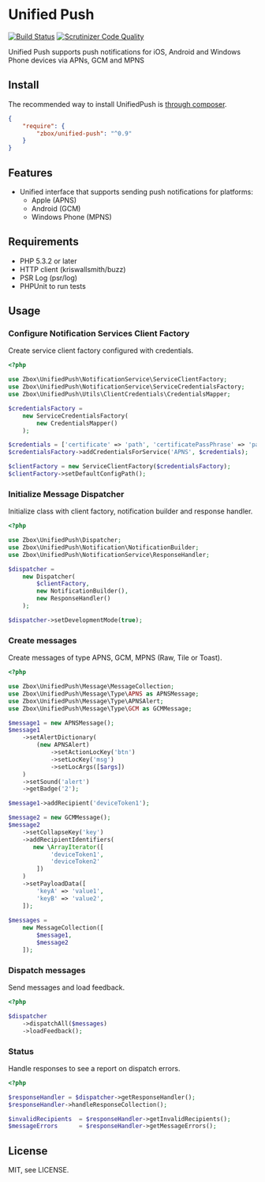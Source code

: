 Unified Push
========================
[![Build Status](https://travis-ci.org/zbox/UnifiedPush.svg?branch=master)](https://travis-ci.org/zbox/UnifiedPush)
[![Scrutinizer Code Quality](https://scrutinizer-ci.com/g/zbox/UnifiedPush/badges/quality-score.png?b=master)](https://scrutinizer-ci.com/g/zbox/UnifiedPush/?branch=master)

Unified Push supports push notifications for iOS, Android and Windows Phone devices via APNs, GCM and MPNS

## Install

The recommended way to install UnifiedPush is [through composer](http://getcomposer.org).

```JSON
{
    "require": {
	    "zbox/unified-push": "^0.9"
    }
}
```

## Features
 - Unified interface that supports sending push notifications for platforms:
   - Apple (APNS)
   - Android (GCM)
   - Windows Phone (MPNS)

## Requirements
* PHP 5.3.2 or later
* HTTP client (kriswallsmith/buzz)
* PSR Log (psr/log)
* PHPUnit to run tests

## Usage

### Configure Notification Services Client Factory

Create service client factory configured with credentials.

```php
<?php

use Zbox\UnifiedPush\NotificationService\ServiceClientFactory;
use Zbox\UnifiedPush\NotificationService\ServiceCredentialsFactory;
use Zbox\UnifiedPush\Utils\ClientCredentials\CredentialsMapper;

$credentialsFactory = 
    new ServiceCredentialsFactory(
        new CredentialsMapper()
    );

$credentials = ['certificate' => 'path', 'certificatePassPhrase' => 'pass'];
$credentialsFactory->addCredentialsForService('APNS', $credentials);

$clientFactory = new ServiceClientFactory($credentialsFactory);
$clientFactory->setDefaultConfigPath();
```

### Initialize Message Dispatcher

Initialize class with client factory, notification builder and response handler.

```php
<?php

use Zbox\UnifiedPush\Dispatcher;
use Zbox\UnifiedPush\Notification\NotificationBuilder;
use Zbox\UnifiedPush\NotificationService\ResponseHandler;

$dispatcher =
    new Dispatcher(
        $clientFactory,
        new NotificationBuilder(),
        new ResponseHandler()
    );

$dispatcher->setDevelopmentMode(true);
```

### Create messages

Create messages of type APNS, GCM, MPNS (Raw, Tile or Toast).

```php
<?php

use Zbox\UnifiedPush\Message\MessageCollection;
use Zbox\UnifiedPush\Message\Type\APNS as APNSMessage;
use Zbox\UnifiedPush\Message\Type\APNSAlert;
use Zbox\UnifiedPush\Message\Type\GCM as GCMMessage;

$message1 = new APNSMessage();
$message1
    ->setAlertDictionary(
        (new APNSAlert)
            ->setActionLocKey('btn')
            ->setLocKey('msg')
            ->setLocArgs([$args])
    )
	->setSound('alert')
	->getBadge('2');

$message1->addRecipient('deviceToken1');

$message2 = new GCMMessage();
$message2
	->setCollapseKey('key')
	->addRecipientIdentifiers(
       new \ArrayIterator([
			'deviceToken1', 
			'deviceToken2'
		])
	)
    ->setPayloadData([
		'keyA' => 'value1',
		'keyB' => 'value2',
    ]);
    
$messages = 
    new MessageCollection([
        $message1, 
        $message2
    ]);
```

### Dispatch messages

Send messages and load feedback.

```php
<?php

$dispatcher
    ->dispatchAll($messages)
    ->loadFeedback();
```

### Status

Handle responses to see a report on dispatch errors.

```php
<?php

$responseHandler = $dispatcher->getResponseHandler();
$responseHandler->handleResponseCollection();

$invalidRecipients  = $responseHandler->getInvalidRecipients();
$messageErrors      = $responseHandler->getMessageErrors();
```

## License

MIT, see LICENSE.
